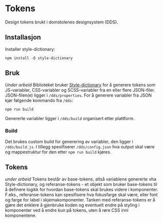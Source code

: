 # Tokens

Design tokens brukt i domstolenes designsystem (DDS).

## Installasjon

Installer style-dictionary:

```
npm install -D style-dictionary
```

## Bruk

_Under arbeid_
Biblioteket bruker [Style-dictionary](https://amzn.github.io/style-dictionary) for å generere tokens som JS-variabler, CSS-variabler og SCSS-variabler fra en eller flere JSON-filer. JSON-filen(e) ligger i `/dds/properties`. For å generere variabler fra JSON kjør følgende kommando fra `/dds`:

```
npm run build
```

Genererte variabler ligger i `/dds/build` organisert etter plattform.

### Build

Det brukes custom build for generering av variabler, den ligger i `/dds/build.js`. I tillegg spesifiserer `/dds/config.json` hva output skal være og mappestruktur for den etter `npm run build` kjøres.

## Tokens

_under arbeid_
Tokens består av base-tokens, altså variablene genererte vha Style-dictionary, og referanse-tokens - et objekt som bruker base-tokens til å definere logikk for hvordan base-tokens skal brukes videre i komponenter. F.eks., referanse-tokens kan spesifisere hva fokusfarge skal være, eller font og farge for label i skjemakomponenter. Tanken med referanse-tokens er å gjøre det enklere å gjenbruke koden og eventuelt endre på styling i komponenter ved å endre kun på tokens, uten å røre CSS inni komponentene.
